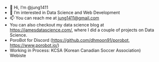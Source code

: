 - 👋 Hi, I’m @jung1411
- 👀 I’m interested in Data Science and Web Development
- 📫 You can reach me at jung1411@gmail.com
- You can also checkout my data science blog at https://jamesdatascience.com/, where I did a couple of projects on Data Science.
- PoroBot for Discord (https://github.com/dhmoon91/porobot, https://www.porobot.io/)
- Working in Process: KCSA (Korean Canadian Soccer Association) Webiste 

<!---
jung1411/jung1411 is a ✨ special ✨ repository because its `README.md` (this file) appears on your GitHub profile.
You can click the Preview link to take a look at your changes.
--->
